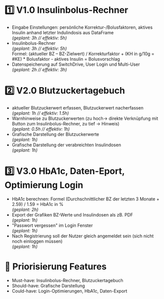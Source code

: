 # 1️⃣ V1.0 Insulinbolus-Rechner
- Eingabe Einstellungen: persönliche Korrektur-/Bolusfaktoren, aktives Insulin anhand letzter Indulindosis aus DataFrame  
*(geplant: 3h // effektiv: 5h)*
- Insulinbolus-Rechner  
*(geplant: 3h // effektiv: 5h)*  
Formel: (aktueller BZ – BZ-Zielwert) / Korrekturfaktor + (KH in g/10g = #KE) * Bolusfaktor - aktives Insulin = Bolusvorschlag
- Datenspeicherung auf SwitchDrive, User Login und Multi-User  
*(geplant: 2h // effektiv: 3h)*

# 2️⃣ V2.0 Blutzuckertagebuch
- aktueller Blutzuckerwert erfassen, Blutzuckerwert nacherfassen  
*(geplant: 1h // effektiv: 1.5h)*
- Warnhinweise zu Blutzuckerwerten (zu hoch-> direkte Verknüpfung mit Button zum Insulinbolus-Rechner, zu tief -> Hinweis)  
*(geplant: 0.5h // effektiv: 1h)*
- Grafische Darstellung der Blutzuckerwerte  
*(geplant: 1h)*
- Grafische Darstellung der verabreichten Insulindosen  
*(geplant: 1h)*

# 3️⃣ V3.0 HbA1c, Daten-Eport, Optimierung Login
- HbA1c berechnen: Formel (Durchschnittlicher BZ der letzten 3 Monate + 2.59) / 1.59 = HbA1c in %  
*(geplant: 2h)*
- Export der Grafiken BZ-Werte und Insulindosen als zB. PDF  
*(geplant: 1h)*
- "Passwort vergessen" im Login Fenster  
*(geplant: 1h)*
- Nach Registrierung soll der Nutzer gleich angemeldet sein (sich nicht noch einloggen müssen)  
*(geplant: 1h)*

# 🔢 Priorisierung Features
- Must-have: Insulinbolus-Rechner, Blutzuckertagebuch
- Should-have: Grafische Darstellung
- Could-have: Login-Optimierungen, HbA1c, Daten-Export

